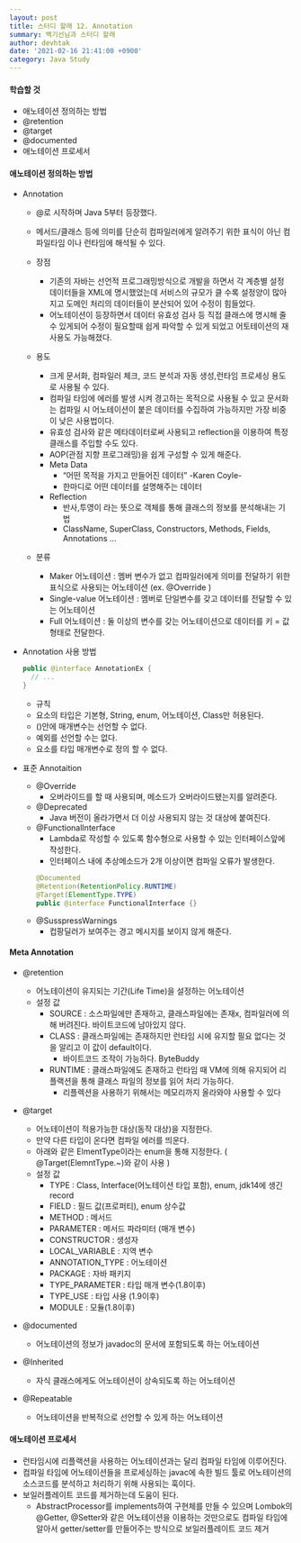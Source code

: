 ```yaml
---
layout: post
title: 스터디 할래 12. Annotation
summary: 백기선님과 스터디 할래
author: devhtak
date: '2021-02-16 21:41:00 +0900'
category: Java Study
---
```


#### 학습할 것

- 애노테이션 정의하는 방법
- @retention
- @target
- @documented
- 애노테이션 프로세서

#### 애노테이션 정의하는 방법

- Annotation
  - @로 시작하며 Java 5부터 등장했다.
  - 메서드/클래스 등에 의미를 단순히 컴파일러에게 알려주기 위한 표식이 아닌 컴파일타임 이나 런타임에 해석될 수 있다.
  
  - 장점
    - 기존의 자바는 선언적 프로그래밍방식으로 개발을 하면서 각 계층별 설정 데이터들을 XML에 명시했었는데 서비스의 규모가 클 수록 설정양이 많아지고 도메인 처리의 데이터들이 분산되어 있어 수정이 힘들었다.
    - 어노테이션이 등장하면서 데이터 유효성 검사 등 직접 클래스에 명시해 줄 수 있게되어 수정이 필요할때 쉽게 파악할 수 있게 되었고 어토테이션의 재사용도 가능해졌다.
  
  - 용도
    - 크게 문서화, 컴파일러 체크, 코드 분석과 자동 생성,런타임 프로세싱 용도로 사용될 수 있다.
    - 컴파일 타임에 에러를 발생 시켜 경고하는 목적으로 사용될 수 있고 문서화는 컴파일 시 어노테이션이 붙은 데이터를 수집하여 가능하지만 가장 비중이 낮은 사용법이다.
    - 유효성 검사와 같은 메타데이터로써 사용되고 reflection을 이용하여 특정 클래스를 주입할 수도 있다.
    - AOP(관점 지향 프로그래밍)을 쉽게 구성할 수 있게 해준다.
    - Meta Data
      - “어떤 목적을 가지고 만들어진 데이터” -Karen Coyle-
      - 한마디로 어떤 데이터를 설명해주는 데이터
    - Reflection
      - 반사,투영이 라는 뜻으로 객체를 통해 클래스의 정보를 분석해내는 기법
      - ClassName, SuperClass, Constructors, Methods, Fields, Annotations …
      
  - 분류
    - Maker 어노테이션 : 멤버 변수가 없고 컴파일러에게 의미를 전달하기 위한 표식으로 사용되는 어노테이션 (ex. @Override )
    - Single-value 어노테이션 : 멤버로 단일변수를 갖고 데이터를 전달할 수 있는 어노테이션
    - Full 어노테이션 : 둘 이상의 변수를 갖는 어노테이션으로 데이터를 키 = 값형태로 전달한다.
      
- Annotation 사용 방법
  ```java
  public @interface AnnotationEx {
    // ...
  }
  ```
  
  - 규칙
   - 요소의 타입은 기본형, String, enum, 어노테이션, Class만 허용된다.
   - ()안에 매개변수는 선언할 수 없다.
   - 예외를 선언할 수는 없다.
   - 요소를 타입 매개변수로 정의 할 수 없다.
 
- 표준 Annotaition
  - @Override
    - 오버라이드를 할 때 사용되며, 메소드가 오버라이드됐는지를 알려준다.
  - @Deprecated
    - Java 버전이 올라가면서 더 이상 사용되지 않는 것 대상에 붙여진다.
  - @FunctionalInterface
    - Lambda로 작성할 수 있도록 함수형으로 사용할 수 있는 인터페이스앞에 작성한다.
    - 인터페이스 내에 추상메소드가 2개 이상이면 컴파일 오류가 발생한다.
    ```java
    @Documented
    @Retention(RetentionPolicy.RUNTIME)
    @Target(ElementType.TYPE)
    public @interface FunctionalInterface {}
    ```
  - @SusspressWarnings
    - 컵팡딜러가 보여주는 경고 메시지를 보이지 않게 해준다.
  

#### Meta Annotation
- @retention
  - 어노테이션이 유지되는 기간(Life Time)을 설정하는 어노테이션
  - 설정 값
    - SOURCE : 소스파일에만 존재하고, 클래스파일에는 존재x, 컴파일러에 의해 버려진다. 바이트코드에 남아있지 않다.
    - CLASS : 클래스파일에는 존재하지만 런타임 시에 유지할 필요 없다는 것을 알리고 이 값이 default이다.
      - 바이트코드 조작이 가능하다. ByteBuddy
    - RUNTIME : 클래스파일에도 존재하고 런타임 때 VM에 의해 유지되어 리플랙션을 통해 클래스 파일의 정보를 읽어 처리 가능하다.
      - 리플렉션을 사용하기 위해서는 메모리까지 올라와야 사용할 수 있다

- @target
  - 어노테이션이 적용가능한 대상(동작 대상)을 지정한다.
  - 만약 다른 타입이 온다면 컴파일 에러를 띄운다.
  - 아래와 같은 ElmentType이라는 enum을 통해 지정한다. ( @Target(ElemntType.~)와 같이 사용 )
  - 설정 값
    - TYPE : Class, Interface(어노테이션 타입 포함), enum, jdk14에 생긴 record
    - FIELD : 필드 값(프로퍼티), enum 상수값
    - METHOD : 메서드
    - PARAMETER : 메서드 파라미터 (매개 변수)
    - CONSTRUCTOR : 생성자
    - LOCAL_VARIABLE : 지역 변수
    - ANNOTATION_TYPE : 어노테이션
    - PACKAGE : 자바 패키지
    - TYPE_PARAMETER : 타입 매개 변수(1.8이후)
    - TYPE_USE : 타입 사용 (1.9이후)
    - MODULE : 모듈(1.8이후)
    
- @documented
  - 어노테이션의 정보가 javadoc의 문서에 포함되도록 하는 어노테이션

- @Inherited
  - 자식 클래스에게도 어노테이션이 상속되도록 하는 어노테이션

- @Repeatable
  - 어노테이션을 반복적으로 선언할 수 있게 하는 어노테이션

#### 애노테이션 프로세서

- 런타임시에 리플랙션을 사용하는 어노테이션과는 달리 컴파일 타임에 이루어진다.
- 컴파일 타임에 어노테이션들을 프로세싱하는 javac에 속한 빌드 툴로 어노테이션의 소스코드를 분석하고 처리하기 위해 사용되는 훅이다.
- 보일러플레이트 코드를 제거하는데 도움이 된다.
  - AbstractProcessor를 implements하여 구현체를 만들 수 있으며 Lombok의 @Getter, @Setter와 같은 어노테이션을 이용하는 것만으로도 컴파일 타임에 알아서 getter/setter를 만들어주는 방식으로 보일러플레이트 코드 제거
  
